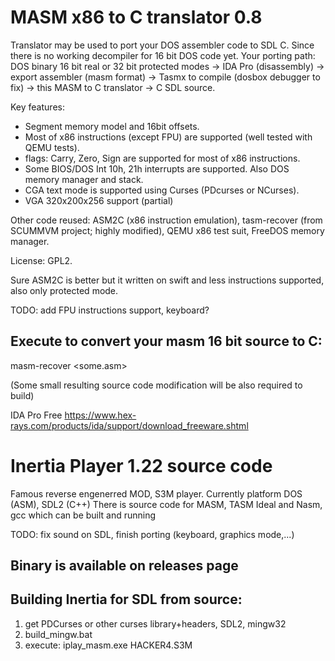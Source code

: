 MASM x86 to C translator 0.8
==============
Translator may be used to port your DOS assembler code to SDL C. Since there is no working decompiler for 16 bit DOS code yet.
Your porting path:
DOS binary 16 bit real or 32 bit protected modes -> IDA Pro (disassembly) -> export assembler (masm format) -> Tasmx to compile (dosbox debugger to fix) -> this MASM to C translator -> C SDL source.

Key features:
- Segment memory model and 16bit offsets.
- Most of x86 instructions (except FPU) are supported (well tested with QEMU tests).
- flags: Carry, Zero, Sign are supported for most of x86 instructions.
- Some BIOS/DOS Int 10h, 21h interrupts are supported.
  Also DOS memory manager and stack.
- CGA text mode is supported using Curses (PDcurses or NCurses).
- VGA 320x200x256 support (partial)

Other code reused: ASM2C (x86 instruction emulation), tasm-recover (from SCUMMVM project; highly modified), QEMU x86 test suit, FreeDOS memory manager.

License: GPL2.

Sure ASM2C is better but it written on swift and less instructions supported, also only protected mode.

TODO: add FPU instructions support, keyboard?

Execute to convert your masm 16 bit source to C:
-------------------------------

masm-recover <some.asm>

(Some small resulting source code modification will be also required to build)

IDA Pro Free https://www.hex-rays.com/products/ida/support/download_freeware.shtml

Inertia Player 1.22 source code
=============
Famous reverse engenerred MOD, S3M player.
Currently platform DOS (ASM), SDL2 (C++)
There is source code for MASM, TASM Ideal and Nasm, gcc which can be built and running

TODO: fix sound on SDL, finish porting (keyboard, graphics mode,...)

Binary is available on releases page
-------------------------------

Building Inertia for SDL from source:
-------------------------------
1. get PDCurses or other curses library+headers, SDL2, mingw32
2. build_mingw.bat
3. execute:
iplay_masm.exe HACKER4.S3M 


